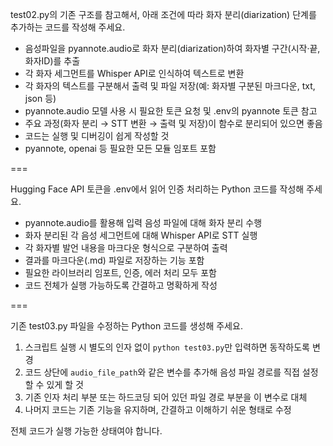 test02.py의 기존 구조를 참고해서, 아래 조건에 따라 화자 분리(diarization) 단계를 추가하는 코드를 작성해 주세요.

- 음성파일을 pyannote.audio로 화자 분리(diarization)하여 화자별 구간(시작·끝, 화자ID)를 추출
- 각 화자 세그먼트를 Whisper API로 인식하여 텍스트로 변환
- 각 화자의 텍스트를 구분해서 출력 및 파일 저장(예: 화자별 구분된 마크다운, txt, json 등)
- pyannote.audio 모델 사용 시 필요한 토큰 요청 및 .env의 pyannote 토큰 참고
- 주요 과정(화자 분리 → STT 변환 → 출력 및 저장)이 함수로 분리되어 있으면 좋음
- 코드는 실행 및 디버깅이 쉽게 작성할 것
- pyannote, openai 등 필요한 모든 모듈 임포트 포함

===

Hugging Face API 토큰을 .env에서 읽어 인증 처리하는 Python 코드를 작성해 주세요.

- pyannote.audio를 활용해 입력 음성 파일에 대해 화자 분리 수행
- 화자 분리된 각 음성 세그먼트에 대해 Whisper API로 STT 실행
- 각 화자별 발언 내용을 마크다운 형식으로 구분하여 출력
- 결과를 마크다운(.md) 파일로 저장하는 기능 포함
- 필요한 라이브러리 임포트, 인증, 에러 처리 모두 포함
- 코드 전체가 실행 가능하도록 간결하고 명확하게 작성


===

기존 test03.py 파일을 수정하는 Python 코드를 생성해 주세요.

1. 스크립트 실행 시 별도의 인자 없이 `python test03.py`만 입력하면 동작하도록 변경
2. 코드 상단에 `audio_file_path`와 같은 변수를 추가해 음성 파일 경로를 직접 설정할 수 있게 할 것
3. 기존 인자 처리 부분 또는 하드코딩 되어 있던 파일 경로 부분을 이 변수로 대체
4. 나머지 코드는 기존 기능을 유지하며, 간결하고 이해하기 쉬운 형태로 수정

전체 코드가 실행 가능한 상태여야 합니다.



